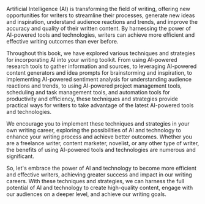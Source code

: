 

Artificial Intelligence (AI) is transforming the field of writing, offering new opportunities for writers to streamline their processes, generate new ideas and inspiration, understand audience reactions and trends, and improve the accuracy and quality of their written content. By harnessing the power of AI-powered tools and technologies, writers can achieve more efficient and effective writing outcomes than ever before.

Throughout this book, we have explored various techniques and strategies for incorporating AI into your writing toolkit. From using AI-powered research tools to gather information and sources, to leveraging AI-powered content generators and idea prompts for brainstorming and inspiration, to implementing AI-powered sentiment analysis for understanding audience reactions and trends, to using AI-powered project management tools, scheduling and task management tools, and automation tools for productivity and efficiency, these techniques and strategies provide practical ways for writers to take advantage of the latest AI-powered tools and technologies.

We encourage you to implement these techniques and strategies in your own writing career, exploring the possibilities of AI and technology to enhance your writing process and achieve better outcomes. Whether you are a freelance writer, content marketer, novelist, or any other type of writer, the benefits of using AI-powered tools and technologies are numerous and significant.

So, let's embrace the power of AI and technology to become more efficient and effective writers, achieving greater success and impact in our writing careers. With these techniques and strategies, we can harness the full potential of AI and technology to create high-quality content, engage with our audiences on a deeper level, and achieve our writing goals.

